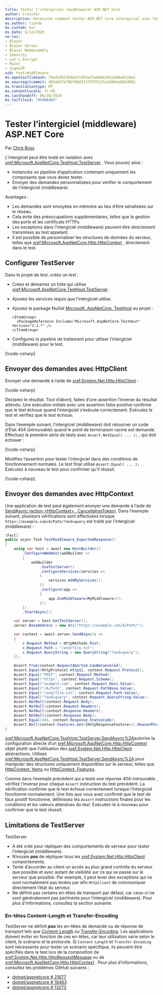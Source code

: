```yaml
---
title: Tester l’intergiciel (middleware) ASP.NET Core
author: tratcher
description: Découvrez comment tester ASP.NET Core intergiciel avec TestServer.
ms.author: riande
ms.custom: mvc
ms.date: 5/12/2020
no-loc:
- Blazor
- Blazor Server
- Blazor WebAssembly
- Identity
- Let's Encrypt
- Razor
- SignalR
uid: test/middleware
ms.openlocfilehash: f4ed16b136da37c093a72a8866301a188a8518a2
ms.sourcegitcommit: d65a027e78bf0b83727f975235a18863e685d902
ms.translationtype: MT
ms.contentlocale: fr-FR
ms.lasthandoff: 06/26/2020
ms.locfileid: "85406483"
---
```

# <a name="test-aspnet-core-middleware"></a>Tester l’intergiciel (middleware) ASP.NET Core

Par [Chris Ross](https://github.com/Tratcher)

L’intergiciel peut être testé en isolation avec <xref:Microsoft.AspNetCore.TestHost.TestServer> . Vous pouvez ainsi :

* Instanciez un pipeline d’application contenant uniquement les composants que vous devez tester.
* Envoyer des demandes personnalisées pour vérifier le comportement de l’intergiciel (middleware).

Avantages :

* Les demandes sont envoyées en mémoire au lieu d’être sérialisées sur le réseau.
* Cela évite des préoccupations supplémentaires, telles que la gestion des ports et les certificats HTTPs.
* Les exceptions dans l’intergiciel (middleware) peuvent être directement transmises au test appelant.
* Il est possible de personnaliser les structures de données du serveur, telles que <xref:Microsoft.AspNetCore.Http.HttpContext> , directement dans le test.

## <a name="set-up-the-testserver"></a>Configurer TestServer

Dans le projet de test, créez un test :

* Créez et démarrez un hôte qui utilise <xref:Microsoft.AspNetCore.TestHost.TestServer> .
* Ajoutez les services requis que l’intergiciel utilise.
* Ajoutez le package NuGet [Microsoft. AspNetCore. TestHost](https://www.nuget.org/packages/Microsoft.AspNetCore.TestHost/) au projet :
  
  ```dotnetcli
  <ItemGroup>
    <PackageReference Include="Microsoft.AspNetCore.TestHost" Version="3.1.*" />
  </ItemGroup>
  ```

* Configurez le pipeline de traitement pour utiliser l’intergiciel (middleware) pour le test.

[!code-csharp[](middleware/samples_snapshot/3.x/setup.cs?highlight=4-18)]

## <a name="send-requests-with-httpclient"></a>Envoyer des demandes avec HttpClient
Envoyer une demande à l’aide de <xref:System.Net.Http.HttpClient> :

[!code-csharp[](middleware/samples_snapshot/3.x/request.cs?highlight=20)]

Déclarez le résultat. Tout d’abord, faites d’une assertion l’inverse du résultat attendu. Une exécution initiale avec une assertion false positive confirme que le test échoue quand l’intergiciel s’exécute correctement. Exécutez le test et vérifiez que le test échoue.

Dans l’exemple suivant, l’intergiciel (middleware) doit retourner un code d’État 404 (*introuvable*) quand le point de terminaison racine est demandé. Effectuez la première série de tests avec `Assert.NotEqual( ... );` , qui doit échouer :

[!code-csharp[](middleware/samples_snapshot/3.x/false-failure-check.cs?highlight=22)]

Modifiez l’assertion pour tester l’intergiciel dans des conditions de fonctionnement normales. Le test final utilise `Assert.Equal( ... );` . Exécutez à nouveau le test pour confirmer qu’il réussit.

[!code-csharp[](middleware/samples_snapshot/3.x/final-test.cs?highlight=22)]

## <a name="send-requests-with-httpcontext"></a>Envoyer des demandes avec HttpContext

Une application de test peut également envoyer une demande à l’aide de [SendAsync (action \<HttpContext> , CancellationToken)](xref:Microsoft.AspNetCore.TestHost.TestServer.SendAsync%2A). Dans l’exemple suivant, plusieurs vérifications sont effectuées lorsque `https://example.com/A/Path/?and=query` est traité par l’intergiciel (middleware) :

```csharp
[Fact]
public async Task TestMiddleware_ExpectedResponse()
{
    using var host = await new HostBuilder()
        .ConfigureWebHost(webBuilder =>
        {
            webBuilder
                .UseTestServer()
                .ConfigureServices(services =>
                {
                    services.AddMyServices();
                })
                .Configure(app =>
                {
                    app.UseMiddleware<MyMiddleware>();
                });
        })
        .StartAsync();

    var server = host.GetTestServer();
    server.BaseAddress = new Uri("https://example.com/A/Path/");

    var context = await server.SendAsync(c =>
    {
        c.Request.Method = HttpMethods.Post;
        c.Request.Path = "/and/file.txt";
        c.Request.QueryString = new QueryString("?and=query");
    });

    Assert.True(context.RequestAborted.CanBeCanceled);
    Assert.Equal(HttpProtocol.Http11, context.Request.Protocol);
    Assert.Equal("POST", context.Request.Method);
    Assert.Equal("https", context.Request.Scheme);
    Assert.Equal("example.com", context.Request.Host.Value);
    Assert.Equal("/A/Path", context.Request.PathBase.Value);
    Assert.Equal("/and/file.txt", context.Request.Path.Value);
    Assert.Equal("?and=query", context.Request.QueryString.Value);
    Assert.NotNull(context.Request.Body);
    Assert.NotNull(context.Request.Headers);
    Assert.NotNull(context.Response.Headers);
    Assert.NotNull(context.Response.Body);
    Assert.Equal(404, context.Response.StatusCode);
    Assert.Null(context.Features.Get<IHttpResponseFeature>().ReasonPhrase);
}
```

<xref:Microsoft.AspNetCore.TestHost.TestServer.SendAsync%2A>autorise la configuration directe d’un <xref:Microsoft.AspNetCore.Http.HttpContext> objet plutôt que l’utilisation des <xref:System.Net.Http.HttpClient> abstractions. Utilisez <xref:Microsoft.AspNetCore.TestHost.TestServer.SendAsync%2A> pour manipuler des structures uniquement disponibles sur le serveur, telles que [HttpContext. Items](xref:Microsoft.AspNetCore.Http.HttpContext.Items) ou [HttpContext. Features](xref:Microsoft.AspNetCore.Http.HttpContext.Features).

Comme dans l’exemple précédent qui a testé une réponse *404-introuvable* , vérifiez l’inverse pour chaque `Assert` instruction du test précédent. La vérification confirme que le test échoue correctement lorsque l’intergiciel fonctionne normalement. Une fois que vous avez confirmé que le test de faux positif fonctionne, définissez les `Assert` instructions finales pour les conditions et les valeurs attendues du test. Exécutez-le à nouveau pour confirmer que le test réussit.

## <a name="testserver-limitations"></a>Limitations de TestServer

TestServer

* A été créé pour répliquer des comportements de serveur pour tester l’intergiciel (middleware).
* N’essaie ***pas*** de répliquer tous les <xref:System.Net.Http.HttpClient> comportements.
* Tente d’accorder au client un accès au plus grand contrôle du serveur que possible et avec autant de visibilité sur ce qui se passe sur le serveur que possible. Par exemple, il peut lever des exceptions qui ne sont normalement pas levées par afin `HttpClient` de communiquer directement l’état du serveur.
* Ne définit pas certains en-têtes de transport par défaut, car ceux-ci ne sont généralement pas pertinents pour l’intergiciel (middleware). Pour plus d'informations, consultez la section suivante.

### <a name="content-length-and-transfer-encoding-headers"></a>En-têtes Content-Length et Transfer-Encoding

TestServer ne définit ***pas*** les en-têtes de demande ou de réponse de transport tels que [Content-Length](https://developer.mozilla.org/docs/Web/HTTP/Headers/Content-Length) ou [Transfer-Encoding](https://developer.mozilla.org/docs/Web/HTTP/Headers/Transfer-Encoding). Les applications doivent éviter en fonction de ces en-têtes, car leur utilisation varie selon le client, le scénario et le protocole. Si `Content-Length` et `Transfer-Encoding` sont nécessaires pour tester un scénario spécifique, ils peuvent être spécifiés dans le test lors de la composition de <xref:System.Net.Http.HttpRequestMessage> ou de <xref:Microsoft.AspNetCore.Http.HttpContext> . Pour plus d’informations, consultez les problèmes GitHub suivants :

* [dotnet/aspnetcore # 21677](https://github.com/dotnet/aspnetcore/issues/21677)
* [dotnet/aspnetcore # 18463](https://github.com/dotnet/aspnetcore/issues/18463)
* [dotnet/aspnetcore # 13273](https://github.com/dotnet/aspnetcore/issues/13273)
